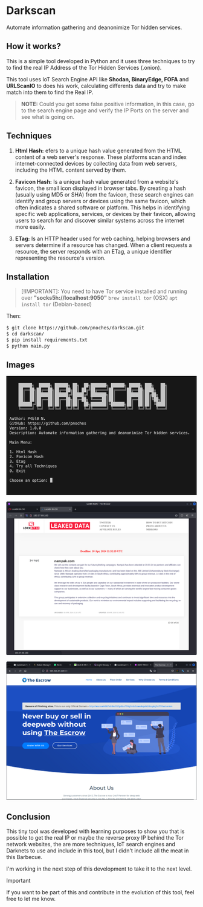 # Darkscan

Automate information gathering and deanonimize Tor hidden services.

## **How it works?**

This is a simple tool developed in Python and it uses three techniques to try to find the real IP Address of the Tor Hidden Services (.onion).

This tool uses IoT Search Engine API like **Shodan, BinaryEdge, FOFA** and **URLScanIO** to does his work, calculating differents data and try to make match into them to find the Real IP.


> **NOTE:** Could you get some false positive information, in this case, go to the search engine page and verify the IP Ports on the server and see what is going on.

## **Techniques**

 1.  **Html Hash:** efers to a unique hash value generated from the HTML content of a web server's response. These platforms scan and index internet-connected devices by collecting data from web servers, including the HTML content served by them.
 
 2.  **Favicon Hash:** Is a unique hash value generated from a website's favicon, the small icon displayed in browser tabs. By creating a hash (usually using MD5 or SHA) from the favicon, these search engines can identify and group servers or devices using the same favicon, which often indicates a shared software or platform. This helps in identifying specific web applications, services, or devices by their favicon, allowing users to search for and discover similar systems across the internet more easily.
 
 3. **ETag:** Is an HTTP header used for web caching, helping browsers and servers determine if a resource has changed. When a client requests a resource, the server responds with an ETag, a unique identifier representing the resource's version.

## Installation

> [!IMPORTANT]: 
> You need to have Tor service installed and running over **"socks5h://localhost:9050"**
> `brew install tor` (OSX)
> `apt install tor` (Debian-based)
>
Then:

    $ git clone https://github.com/pnoches/darkscan.git
    $ cd darkscan/
    $ pip install requirements.txt
    $ python main.py

## Images

![Darkscan](screenshots/Darkscan.png)

![Evidence 1](screenshots/Screenshot_1.png)

![Evidence 2](screenshots/Screenshot_2.png)

## Conclusion

This tiny tool was developed with learning purposes to show you that is possible to get the real IP or maybe the reverse proxy IP behind the Tor network websites, the are more techniques, IoT search engines and Darknets to use and include in this tool, but I didn't include all the meat in this Barbecue.

I'm working in the next step of this development to take it to the next level.

> [!IMPORTANT]
> If you want to be part of this and contribute in the evolution of this tool, feel free to let me know.